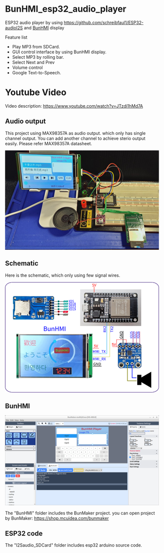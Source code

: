 # BunHMI_esp32_audio_player
ESP32 audio player by using https://github.com/schreibfaul1/ESP32-audioI2S and [BunHMI](https://shop.mcuidea.com/) display

Feature list
* Play MP3 from SDCard.
* GUI control interface by using BunHMI display.
* Select MP3 by rolling bar.
* Select Next and Prev
* Volume control
* Google Text-to-Speech.

# Youtube Video
Video description: https://www.youtube.com/watch?v=JTzdi1hMd7A

## Audio output
This project using MAX98357A as audio output. which only has single channel output. You can add another channel to achieve sterio output easily. Please refer MAX98357A datasheet.

![Audio Player](images/Player.jpg)

## Schematic
Here is the schematic, which only using few signal wires.

![Schematic](images/schematic.png)

## BunHMI
![BunMaker](images/BunMaker.png)

The "BunHMI" folder includes the BunMaker project. you can open project by BunMaker: https://shop.mcuidea.com/bunmaker

## ESP32 code
 The "I2Saudio_SDCard" folder includes esp32 arduino source code.


